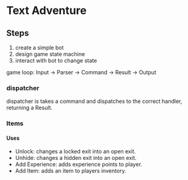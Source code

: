 # Text Adventure

## Steps

1. create a simple bot
2. design game state machine
3. interact with bot to change state

game loop:
Input -> Parser -> Command -> Result -> Output

### dispatcher

dispatcher is takes a command and dispatches to the correct handler, returning a Result.

### Items

#### Uses

- Unlock: changes a locked exit into an open exit.
- Unhide: changes a hidden exit into an open exit.
- Add Experience: adds experience points to player.
- Add Item: adds an item to players inventory.